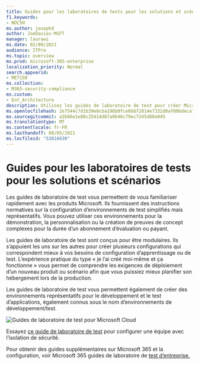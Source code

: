 ```yaml
---
title: Guides pour les laboratoires de tests pour les solutions et scénarios
f1.keywords:
- NOCSH
ms.author: josephd
author: JoeDavies-MSFT
manager: laurawi
ms.date: 02/09/2021
audience: ITPro
ms.topic: overview
ms.prod: microsoft-365-enterprise
localization_priority: Normal
search.appverid:
- MET150
ms.collection:
- M365-security-compliance
ms.custom:
- Ent_Architecture
description: Utilisez les guides de laboratoire de test pour créer Microsoft 365 solutions et scénarios dans un environnement dev/test.
ms.openlocfilehash: 2e7544c7d1b39e8cba198b0fce6bbf2814e7332d0af00bdeca748b4b660f8a1a
ms.sourcegitcommit: a1b66e1e80c25d14d67a9b46c79ec7245d88e045
ms.translationtype: MT
ms.contentlocale: fr-FR
ms.lasthandoff: 08/05/2021
ms.locfileid: "53816630"
---
```

# <a name="test-lab-guides-for-solutions-and-scenarios"></a>Guides pour les laboratoires de tests pour les solutions et scénarios

Les guides de laboratoire de test vous permettent de vous familiariser rapidement avec les produits Microsoft. Ils fournissent des instructions normatives sur la configuration d’environnements de test simplifiés mais représentatifs. Vous pouvez utiliser ces environnements pour la démonstration, la personnalisation ou la création de preuves de concept complexes pour la durée d’un abonnement d’évaluation ou payant. 

Les guides de laboratoire de test sont conçus pour être modulaires. Ils s’appuient les uns sur les autres pour créer plusieurs configurations qui correspondent mieux à vos besoins de configuration d’apprentissage ou de test. L’expérience pratique du type « je l’ai créé moi-même et ça fonctionne » vous permet de comprendre les exigences de déploiement d’un nouveau produit ou scénario afin que vous puissiez mieux planifier son hébergement lors de la production.

Les guides de laboratoire de test vous permettent également de créer des environnements représentatifs pour le développement et le test d’applications, également connus sous le nom d’environnements de développement/test.
  
![Guides de laboratoire de test pour Microsoft Cloud](../media/m365-enterprise-test-lab-guides/cloud-tlg-icon.png)

Essayez [ce guide de laboratoire de test](team-security-isolation-dev-test.md) pour configurer une équipe avec l’isolation de sécurité.

Pour obtenir des guides supplémentaires sur Microsoft 365 et la configuration, voir Microsoft 365 guides de laboratoire de [test d’entreprise.](../enterprise/m365-enterprise-test-lab-guides.md)